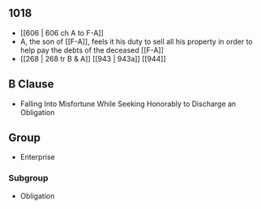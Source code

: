 ## 1018
- [[606 | 606 ch A to F-A]] 
- A, the son of [[F-A]], feels it his duty to sell all his property in order to help pay the debts of the deceased [[F-A]]
- [[268 | 268 tr B &amp; A]] [[943 | 943a]] [[944]] 

## B Clause
- Falling Into Misfortune While Seeking Honorably to Discharge an Obligation

## Group
- Enterprise

### Subgroup
- Obligation

